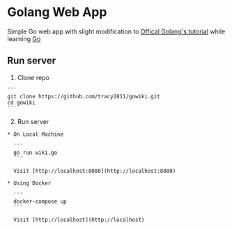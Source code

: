 # Golang Web App

Simple Go web app with slight modification to [Offical Golang's tutorial](https://golang.org/doc/articles/wiki/#tmp_9) while learning [Go](https://golang.org)

## Run server

  1. Clone repo

    ```
    git clone https://github.com/tracy2811/gowiki.git 
    cd gowiki
    ```
  2. Run server

    * On Local Machine

      ```
      go run wiki.go
      ```

      Visit [http://localhost:8080](http://localhost:8080)

    * Using Docker

      ```
      docker-compose up
      ```

      Visit [http://localhost](http://localhost)
